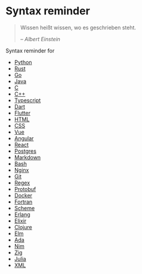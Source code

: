 <!-- markdownlint-disable MD033 -->

# Syntax reminder

> Wissen heißt wissen, wo es geschrieben steht.
>
> &ndash; <cite>Albert Einstein</cite>

Syntax reminder for

- [Python](/syntax_reminder/python.md)
- [Rust](/syntax_reminder/rust.md)
- [Go](/syntax_reminder/go.md)
- [Java](/syntax_reminder/java.md)
- [C](/syntax_reminder/c.md)
- [C++](/syntax_reminder/cpp.md)
- [Typescript](/syntax_reminder/typescript.md)
- [Dart](/syntax_reminder/dart.md)
- [Flutter](/syntax_reminder/flutter.md)
- [HTML](/syntax_reminder/html.md)
- [CSS](/syntax_reminder/css.md)
- [Vue](/syntax_reminder/vue.md)
- [Angular](/syntax_reminder/angular.md)
- [React](/syntax_reminder/react.md)
- [Postgres](/syntax_reminder/postgres.md)
- [Markdown](/syntax_reminder/markdown.md)
- [Bash](/syntax_reminder/bash.md)
- [Nginx](/syntax_reminder/nginx.md)
- [Git](/syntax_reminder/git.md)
- [Regex](/syntax_reminder/regex.md)
- [Protobuf](/syntax_reminder/protobuf.md)
- [Docker](/syntax_reminder/docker.md)
- [Fortran](/syntax_reminder/fortran.md)
- [Scheme](/syntax_reminder/scheme.md)
- [Erlang](/syntax_reminder/erlang.md)
- [Elixir](/syntax_reminder/elixir.md)
- [Clojure](/syntax_reminder/clojure.md)
- [Elm](/syntax_reminder/elm.md)
- [Ada](/syntax_reminder/ada.md)
- [Nim](/syntax_reminder/nim.md)
- [Zig](/syntax_reminder/zig.md)
- [Julia](/syntax_reminder/julia.md)
- [XML](/syntax_reminder/xml.md)
